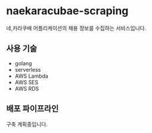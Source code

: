 # naekaracubae-scraping
네,카라쿠배 어플리케이션의 채용 정보를 수집하는 서비스입니다.

## 사용 기술
- golang
- serverless
- AWS Lambda
- AWS SES
- AWS RDS

## 배포 파이프라인
구축 계획중입니다.
